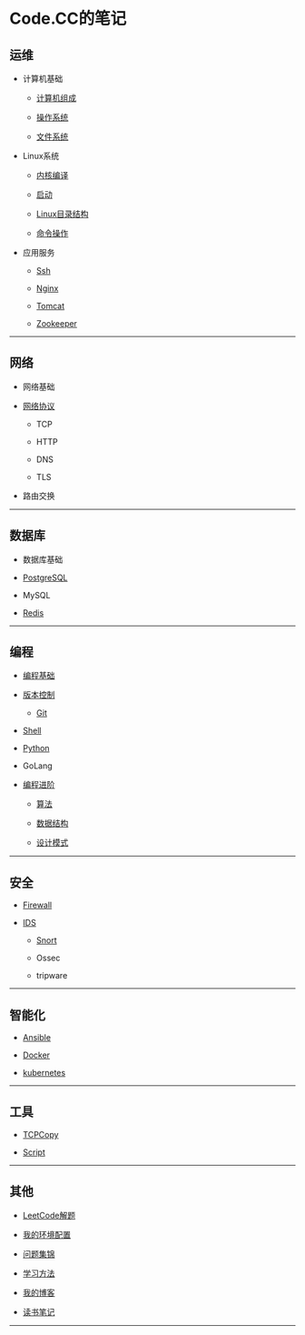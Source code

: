 # Code.CC的笔记

## 运维

* 计算机基础

    * [计算机组成](operation/Basic/constitute.md)

	* [操作系统](operation/Basic/opreatingSystem.md)

	* [文件系统](operation/Basic/fileSystem.md)

* Linux系统

    * [内核编译](operation/Linux/kernel.md)

    * [启动](operation/Linux/start.md)

    * [Linux目录结构](operation/Linux/directoryStructure.md)

    * [命令操作](operation/Linux/Command/operation.md)

* 应用服务

	* [Ssh](operation/Application/ssh.md)

	* [Nginx](operation/Application/nginx.md)

	* [Tomcat](operation/Application/tomcat.md)

    * [Zookeeper](operation/Application/zookeeper.md)

***

## 网络

* 网络基础

* [网络协议]()

	* TCP

	* HTTP

	* DNS

	* TLS

* 路由交换

***

## 数据库

* 数据库基础

* [PostgreSQL](database/PostgreSQL/postgresql.md)

* MySQL

* [Redis](database/Redis/redis.md)

***

## 编程

* [编程基础](development/Basic/README.md)

* [版本控制](development/RevisionControl/README.md)

	* [Git](development/RevisionControl/git.md)

* [Shell](development/Shell/README.md)

* [Python](development/Python/README.md)

* GoLang

* [编程进阶]()

	* [算法](development/Advanced/Algorithm/algorithm.md)

	* [数据结构](development/Advanced/DataStructure/datastructure.md)

	* [设计模式](development/Advanced/Design/README.md)

***

## 安全

* [Firewall](security/Firewall/README.md)

* [IDS](security/IDS/README.md)
	
	* [Snort](security/IDS/Snort/snort.md)

	* Ossec

	* tripware

***

## 智能化

* [Ansible](intelligent/Ansible/ansible.md)

* [Docker](intelligent/Docker/docker.md)

* [kubernetes](intelligent/Kubernetes/kubernetes.md)

***

## 工具

* [TCPCopy](tool/tcpcopy.md)

* [Script](tool/Script/script.md)

***

## 其他

* [LeetCode解题](https://github.com/Code-CC/leetcode)

* [我的环境配置](other/MyConfig/config.md)

* [问题集锦](other/Solution/README.md)

* [学习方法](other/learnMethod.md)

* [我的博客](http://blog.codecc.org)

* [读书笔记](other/BookNotes/bookNotes.md)

***

